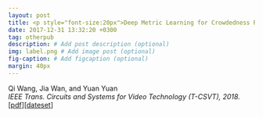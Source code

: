 ```yaml
---
layout: post
title: <p style="font-size:20px">Deep Metric Learning for Crowdedness Regression</p>
date: 2017-12-31 13:32:20 +0300
tag: otherpub
description: # Add post description (optional)
img: label.png # Add image post (optional)
fig-caption: # Add figcaption (optional)
margin: 40px
---
```


Qi Wang, Jia Wan, and Yuan Yuan  
<i>IEEE Trans. Circuits and Systems for Video Technology (T-CSVT), 2018.</i>  
[[pdf](http://crabwq.github.io/pdf/2017%20Deep%20Metric%20Learning%20for%20Crowdedness%20Regression.pdf)][[dateset](https://mailnwpueducn-my.sharepoint.com/:u:/g/personal/songchunbiao_mail_nwpu_edu_cn/EfRwh-yYSKxFmn-mabEa8LgBIzXlxnPBMuRSKUPJa5jphg?e=goOUEv)]
